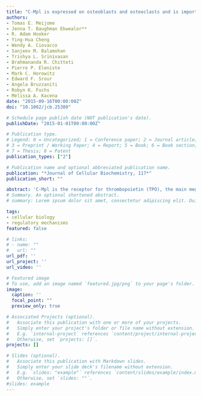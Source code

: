 ```yaml
---
title: "C-Mpl is expressed on osteoblasts and osteoclasts and is important in regulating skeletal homeostasis"
authors:
- Tomas E. Meijome
- Jenna T. Baughman Ekwealor**
- R. Adam Hooker
- Ying-Hua Cheng
- Wendy A. Ciovacco
- Sanjeev M. Balamohan
- Trishya L. Srinivasan
- Brahmananda R. Chitteti
- Pierre P. Eleniste
- Mark C. Horowitz
- Edward F. Srour
- Angela Bruzzaniti
- Robyn K. Fuchs
- Melissa A. Kacena
date: "2015-09-16T00:00:00Z"
doi: "10.1002/jcb.25380"

# Schedule page publish date (NOT publication's date).
publishDate: "2015-01-01T00:00:00Z"

# Publication type.
# Legend: 0 = Uncategorized; 1 = Conference paper; 2 = Journal article;
# 3 = Preprint / Working Paper; 4 = Report; 5 = Book; 6 = Book section;
# 7 = Thesis; 8 = Patent
publication_types: ["2"]

# Publication name and optional abbreviated publication name.
publication: "*Journal of Cellular Biochemistry, 117*"
publication_short: ""

abstract: 'C‐Mpl is the receptor for thrombopoietin (TPO), the main megakaryocyte (MK) growth factor, and c‐Mpl is believed to be expressed on cells of the hematopoietic lineage. As MKs have been shown to enhance bone formation, it may be expected that mice in which c‐Mpl was globally knocked out (c‐Mpl−/− mice) would have decreased bone mass because they have fewer MKs. Instead, c‐Mpl−/− mice have a higher bone mass than WT controls. Using c‐Mpl−/− mice we investigated the basis for this discrepancy and discovered that c‐Mpl is expressed on both osteoblasts (OBs) and osteoclasts (OCs), an unexpected finding that prompted us to examine further how c‐Mpl regulates bone. Static and dynamic bone histomorphometry parameters suggest that c‐Mpl deficiency results in a net gain in bone volume with increases in OBs and OCs. In vitro, a higher percentage of c‐Mpl−/− OBs were in active phases of the cell cycle, leading to an increased number of OBs. No difference in OB differentiation was observed in vitro as examined by real‐time PCR and functional assays. In co‐culture systems, which allow for the interaction between OBs and OC progenitors, c‐Mpl−/− OBs enhanced osteoclastogenesis. Two of the major signaling pathways by which OBs regulate osteoclastogenesis, MCSF/OPG/RANKL and EphrinB2‐EphB2/B4, were unaffected in c‐Mpl−/− OBs. These data provide new findings for the role of MKs and c‐Mpl expression in bone and may provide insight into the homeostatic regulation of bone mass as well as bone loss diseases such as osteoporosis.'
# Summary. An optional shortened abstract.
# summary: Lorem ipsum dolor sit amet, consectetur adipiscing elit. Duis posuere tellus ac convallis placerat. Proin tincidunt magna sed ex sollicitudin condimentum.

tags:
- cellular biology
- regulatory mechanisms
featured: false

# links:
# - name: ""
#   url: ""
url_pdf: ''
url_project: ''
url_video: ''

# Featured image
# To use, add an image named `featured.jpg/png` to your page's folder. 
image:
  caption: ''
  focal_point: ""
  preview_only: true

# Associated Projects (optional).
#   Associate this publication with one or more of your projects.
#   Simply enter your project's folder or file name without extension.
#   E.g. `internal-project` references `content/project/internal-project/index.md`.
#   Otherwise, set `projects: []`.
projects: []

# Slides (optional).
#   Associate this publication with Markdown slides.
#   Simply enter your slide deck's filename without extension.
#   E.g. `slides: "example"` references `content/slides/example/index.md`.
#   Otherwise, set `slides: ""`.
#slides: example
---
```


